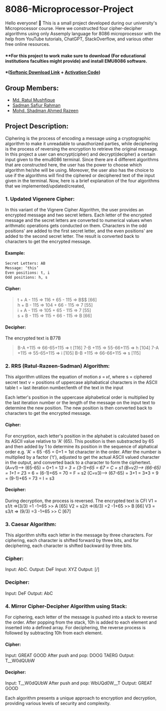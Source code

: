 # 8086-Microprocessor-Project

Hello everyone! 👋 This is a small project developed during our university's Microprocessor course. Here we constructed four cipher-decipher algorithms using only Assemply language for 8086 microprocessor with the help from YouTube tutorials, ChatGPT, StackOverflow, and various other free online resources.

#### **For this project to work make sure to download (For educational institutions faculties might provide) and install EMU8086 software. 
#### *([Softonic Download Link](https://emu8086-microprocessor-emulator.en.softonic.com/download) + [Activation Code](https://gist.github.com/joao-neves95/8cb68b4904226efc28f5f1fb2ce65f33#gistcomment-5046549)) 

## Group Members:
- [Md. Ratul Mushfique](https://www.facebook.com/ratul.mushfique/)
- [Sadman Safiur Rahman](https://www.facebook.com/sadmansafiur.rahman)
- [Mohd. Shadman Ahmed Razeen](https://www.facebook.com/profile.php?id=100008473509371)

## Project Description:
Ciphering is the process of encoding a message using a cryptographic algorithm to make it unreadable to unauthorized parties, while deciphering is the process of reversing the encryption to retrieve the original message. In this project a user can encrypt(cipher) and decrypt(decipher) a certain input given to the emu8086 terminal. Since there are 4 different algorithms that are constructed here, the user has the power to choose which algorithm he/she will be using. Moreover, the user also has the choice to use if the algorithms will find the ciphered or deciphered text of the input given in the terminal. Now, here is a brief explanation of the four algorithms that we implemented/updated/created,

### 1. Updated Vigenere Cipher:
In this variant of the Vignere Cipher Algorithm, the user provides an encrypted message and two secret letters. Each letter of the encrypted message and the secret letters are converted to numerical values when arithmatic operations gets conducted on them. Characters in the odd positions' are added to the first secret letter, and the even positions' are added to the second secret letter. The result is converted back to characters to get the encrypted message.

#### Example:
```sh
Secret Letters: AB
Message: ‘this’
Even positions: t, i
Odd positions: h, s
```

#### Cipher:
>t + A - 115 => 116 + 65 - 115 => B$$ [66]  
>h + B - 115 => 104 + 66 - 115 => 7 [55]  
>i + A - 115 => 105 + 65 - 115 => 7 [55]  
>s + B - 115 => 115 + 66 - 115 => B [66]  



#### Decipher:
The encrypted text is B77B
>B-A +115 => 66-65+115 => t [116]
>7-B +115 => 55-66+115 => h [104]
>7-A +115 => 55-65+115 => i [105]
>B-B +115 => 66-66+115 => s [115]


### 2. RRS (Ratul-Razeen-Sadman) Algorithm:
This algorithm utilizes the equation of motion 𝑠 = 𝑣𝑡, where
s = ciphered secret text
v = positions of uppercase alphabatical characters in the ASCII table
t = last iteration number/lenth of the text in the input

Each letter's position in the uppercase alphabetical order is multiplied by the last iteration number or the length of the message on the input text to determine the new position.
The new position is then converted back to characters to get the encrypted message.

#### Cipher:
For encryption, each letter's position in the alphabet is calculated based on its ASCII value relative to 'A' (65). This position is then substracted by 65 and then added by 1 to determine its position in the sequence of alphatical order e.g. 'A' = 65 -65 = 0+1 = 1st character in the order. After the number is multiplied by a factor ('t'), adjusted to get the actual ASCII valued character in the output, and converted back to a character to form the ciphertext.
(A=v1)--> (65-65) = 0+1 = 1*3 = 3 = (3-1)+65 = 67 = C = s1
(B=v2)--> (66-65) = 1+1 = 2*3 = 6 = (6-1)+65 = 70 = F = s2
(C=v3)--> (67-65) = 3+1 = 3*3 = 9 = (9-1)+65 = 73 = I = s3

#### Decipher:
During decryption, the process is reversed.
The encrypted text is CFI
V1 = s1/t  =>(3/3) =1 -1+65 >> A [65]
V2 = s2/t  =>(6/3) =2 -1+65 >> B [66]
V3 = s3/t => (9/3) =3 -1+65 >> C [67]

### 3. Caesar Algorithm:
This algorithm shifts each letter in the message by three characters. For ciphering, each character is shifted forward by three bits, and for deciphering, each character is shifted backward by three bits.

### Cipher:
Input: AbC.
Output: DeF
Input: XYZ
Output: [/]

### Decipher:
Input: DeF
Output: AbC

### 4. Mirror Cipher-Decipher Algorithm using Stack:
For ciphering, each letter of the message is pushed into a stack to reverse the order. After popping from the stack, 10h is added to each element and inserted into a defined array. For deciphering, the reverse process is followed by subtracting 10h from each element.

#### Cipher:
Input: GREAT GOOD
After push and pop: DOOG TAERG
Output: T__W0dQUbW

#### Decipher:
Input: T__W0dQUbW
After push and pop: WbUQd0W__T
Output: GREAT GOOD

Each algorithm presents a unique approach to encryption and decryption, providing various levels of security and complexity.








